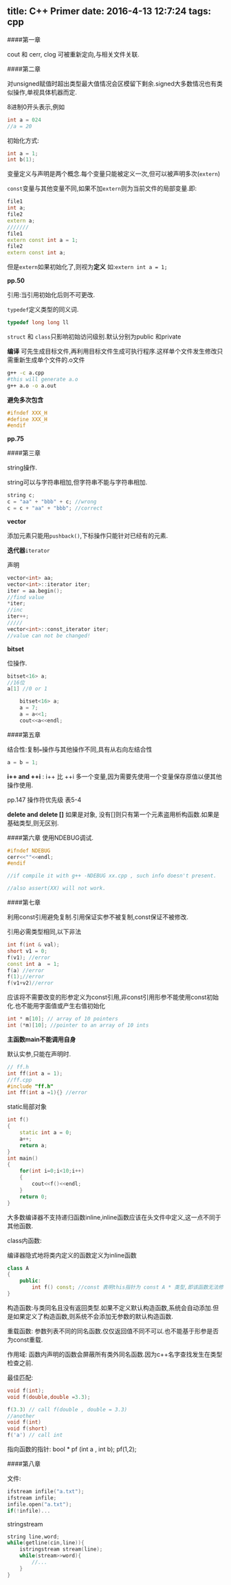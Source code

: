 title: C++ Primer
date: 2016-4-13 12:7:24
tags: cpp
---
####第一章

cout 和 cerr, clog 可被重新定向,与相关文件关联.

####第二章

对unsigned赋值时超出类型最大值情况会区模留下剩余.signed大多数情况也有类似操作,单视具体机器而定.

8进制0开头表示,例如
```cpp
int a = 024
//a = 20
```
初始化方式:
```cpp
int a = 1;
int b(1);
```
变量定义与声明是两个概念.每个变量只能被定义一次,但可以被声明多次(`extern`)
<!--more-->

`const`变量与其他变量不同,如果不加`extern`则为当前文件的局部变量.即:

```cpp
file1 
int a;
file2
extern a;
///////
file1
extern const int a = 1;
file2
extern const int a;
```
但是`extern`如果初始化了,则视为**定义**  如:`extern int a = 1;`

**pp.50**

引用:当引用初始化后则不可更改.

`typedef`定义类型的同义词.
```cpp
typedef long long ll
```

`struct` 和 `class`只影响初始访问级别.默认分别为public 和private

**编译** 可先生成目标文件,再利用目标文件生成可执行程序.这样单个文件发生修改只需重新生成单个文件的.o文件

```bash
g++ -c a.cpp
#this will generate a.o
g++ a.o -o a.out
```

**避免多次包含**

```cpp
#ifndef XXX_H
#define XXX_H
#endif
```

**pp.75**

####第三章

string操作.

string可以与字符串相加,但字符串不能与字符串相加.
```cpp
string c;
c = "aa" + "bbb" + c; //wrong
c = c + "aa" + "bbb"; //correct
```

**vector**

添加元素只能用`pushback()`,下标操作只能针对已经有的元素.


**迭代器**`iterator`

声明

```cpp
vector<int> aa;
vector<int>::iterator iter;
iter = aa.begin();
//find value
*iter;
//inc
iter++;
/////
vector<int>::const_iterator iter;
//value can not be changed!
```

**bitset**

位操作.
```cpp
bitset<16> a;
//16位
a[1] //0 or 1

    bitset<16> a;
    a = 7;
    a = a<<1;
    cout<<a<<endl;
```

####第五章

结合性:复制`=`操作与其他操作不同,具有从右向左结合性
```cpp
a = b = 1;
```

**i++ and ++i** : i++ 比 ++i 多一个变量,因为需要先使用一个变量保存原值以便其他操作使用.

pp.147 操作符优先级 表5-4

**delete and delete []** 如果是对象, 没有[]则只有第一个元素盗用析构函数.如果是基础类型,则无区别.

####第六章
使用NDEBUG调试.
```cpp
#ifndef NDEBUG
cerr<<""<<endl;
#endif

//if compile it with g++ -NDEBUG xx.cpp , such info doesn't present.

//also assert(XX) will not work.
```

####第七章

利用const引用避免复制.引用保证实参不被复制,const保证不被修改.

引用必需类型相同,以下非法
```cpp
int f(int & val);
short v1 = 0;
f(v1); //error
const int a  = 1;
f(a) //error
f(1);//error
f(v1+v2)//error
```

应该将不需要改变的形参定义为const引用,非const引用形参不能使用const初始化.也不能用字面值或产生右值初始化

```cpp
int * m[10]; // array of 10 pointers
int (*m)[10]; //pointer to an array of 10 ints
```

**主函数main不能调用自身**

默认实参,只能在声明时.

```cpp
// ff.h
int ff(int a = 1);
//ff.cpp
#include "ff.h"
int ff(int a =1){} //error
```
static局部对象

```cpp
int f()
{
    static int a = 0;
    a++;
    return a;
}
int main()
{
    for(int i=0;i<10;i++)
    {
        cout<<f()<<endl;
    }
    return 0;
}
```
大多数编译器不支持递归函数inline,inline函数应该在头文件中定义,这一点不同于其他函数.

class内函数:

编译器隐式地将类内定义的函数定义为inline函数

```cpp
class A
{
    public:
        int f() const; //const 表明this指针为 const A * 类型,即该函数无法修改类内变量.
}
```
构造函数:与类同名且没有返回类型.如果不定义默认构造函数,系统会自动添加.但是如果定义了构造函数,则系统不会添加无参数的默认构造函数.


重载函数: 参数列表不同的同名函数.仅仅返回值不同不可以.也不能基于形参是否为const重载.

作用域: 函数内声明的函数会屏蔽所有类外同名函数.因为c++名字查找发生在类型检查之前.

最佳匹配:
```cpp
void f(int);
void f(double,double =3.3);

f(3.3) // call f(double , double = 3.3)
//another
void f(int)
void f(short)
f('a') // call int
```
指向函数的指针: bool * pf (int a , int b); pf(1,2);

####第八章

文件:
```cpp
ifstream infile("a.txt");
ifstream infile;
infile.open("a.txt");
if(!infile)...
```
stringstream
```cpp
string line,word;
while(getline(cin,line)){
    istringstream stream(line);
    while(stream>>word){
        //...
    }
}
```
